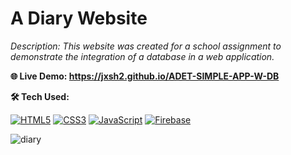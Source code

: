 # A Diary Website

*Description: This website was created for a school assignment to demonstrate the integration of a database in a web application.*

**🌐 Live Demo: https://jxsh2.github.io/ADET-SIMPLE-APP-W-DB**

**🛠️ Tech Used:**

[![HTML5](https://img.shields.io/badge/HTML5-E34F26?style=for-the-badge&logo=html5&logoColor=white)](https://developer.mozilla.org/en-US/docs/Web/HTML)
[![CSS3](https://img.shields.io/badge/CSS3-1572B6?style=for-the-badge&logo=css3&logoColor=white)](https://developer.mozilla.org/en-US/docs/Web/CSS)
[![JavaScript](https://img.shields.io/badge/JavaScript-F7DF1E?style=for-the-badge&logo=javascript&logoColor=black)](https://developer.mozilla.org/en-US/docs/Web/JavaScript)
[![Firebase](https://img.shields.io/badge/Firebase-FFCA28?style=for-the-badge&logo=firebase&logoColor=black)](https://firebase.google.com/)

![diary](https://github.com/user-attachments/assets/62fbbc85-f32b-4b7d-869d-5c566fdc98e6)

